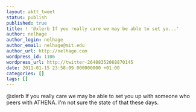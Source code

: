 ```yaml
---
layout: aktt_tweet
status: publish
published: true
title: ! '@xlerb If you really care we may be able to set yo...'
author: nelhage
author_login: nelhage
author_email: nelhage@mit.edu
author_url: http://nelhage.com
wordpress_id: 1106
wordpress_url: http://twitter-26488352068870145
date: 2011-01-15 23:58:09.000000000 +01:00
categories: []
tags: []
---
```

@xlerb If you really care we may be able to set you up with someone who peers with ATHENA. I'm not sure the state of that these days.
